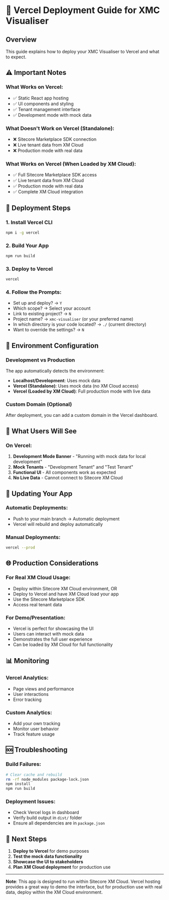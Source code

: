 # 🚀 Vercel Deployment Guide for XMC Visualiser

## Overview
This guide explains how to deploy your XMC Visualiser to Vercel and what to expect.

## ⚠️ Important Notes

### What Works on Vercel:
- ✅ Static React app hosting
- ✅ UI components and styling
- ✅ Tenant management interface
- ✅ Development mode with mock data

### What Doesn't Work on Vercel (Standalone):
- ❌ Sitecore Marketplace SDK connection
- ❌ Live tenant data from XM Cloud
- ❌ Production mode with real data

### What Works on Vercel (When Loaded by XM Cloud):
- ✅ Full Sitecore Marketplace SDK access
- ✅ Live tenant data from XM Cloud
- ✅ Production mode with real data
- ✅ Complete XM Cloud integration

## 🚀 Deployment Steps

### 1. Install Vercel CLI
```bash
npm i -g vercel
```

### 2. Build Your App
```bash
npm run build
```

### 3. Deploy to Vercel
```bash
vercel
```

### 4. Follow the Prompts:
- Set up and deploy? → `Y`
- Which scope? → Select your account
- Link to existing project? → `N`
- Project name? → `xmc-visualiser` (or your preferred name)
- In which directory is your code located? → `./` (current directory)
- Want to override the settings? → `N`

## 🔧 Environment Configuration

### Development vs Production
The app automatically detects the environment:
- **Localhost/Development**: Uses mock data
- **Vercel (Standalone)**: Uses mock data (no XM Cloud access)
- **Vercel (Loaded by XM Cloud)**: Full production mode with live data

### Custom Domain (Optional)
After deployment, you can add a custom domain in the Vercel dashboard.

## 📱 What Users Will See

### On Vercel:
1. **Development Mode Banner** - "Running with mock data for local development"
2. **Mock Tenants** - "Development Tenant" and "Test Tenant"
3. **Functional UI** - All components work as expected
4. **No Live Data** - Cannot connect to Sitecore XM Cloud

## 🔄 Updating Your App

### Automatic Deployments:
- Push to your main branch → Automatic deployment
- Vercel will rebuild and deploy automatically

### Manual Deployments:
```bash
vercel --prod
```

## 🌐 Production Considerations

### For Real XM Cloud Usage:
- Deploy within Sitecore XM Cloud environment, OR
- Deploy to Vercel and have XM Cloud load your app
- Use the Sitecore Marketplace SDK
- Access real tenant data

### For Demo/Presentation:
- Vercel is perfect for showcasing the UI
- Users can interact with mock data
- Demonstrates the full user experience
- Can be loaded by XM Cloud for full functionality

## 📊 Monitoring

### Vercel Analytics:
- Page views and performance
- User interactions
- Error tracking

### Custom Analytics:
- Add your own tracking
- Monitor user behavior
- Track feature usage

## 🆘 Troubleshooting

### Build Failures:
```bash
# Clear cache and rebuild
rm -rf node_modules package-lock.json
npm install
npm run build
```

### Deployment Issues:
- Check Vercel logs in dashboard
- Verify build output in `dist/` folder
- Ensure all dependencies are in `package.json`

## 🎯 Next Steps

1. **Deploy to Vercel** for demo purposes
2. **Test the mock data functionality**
3. **Showcase the UI to stakeholders**
4. **Plan XM Cloud deployment** for production use

---

**Note**: This app is designed to run within Sitecore XM Cloud. Vercel hosting provides a great way to demo the interface, but for production use with real data, deploy within the XM Cloud environment.
